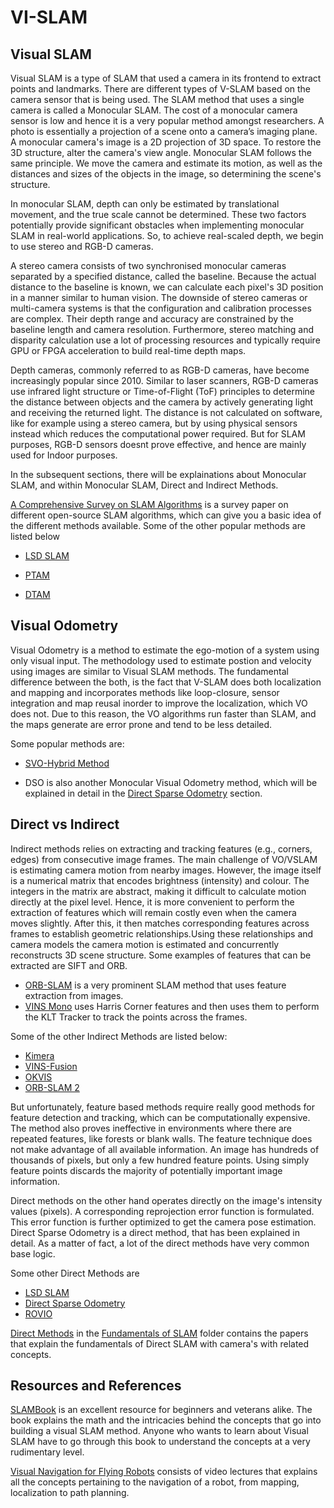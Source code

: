 # VI-SLAM

## Visual SLAM

Visual SLAM is a type of SLAM that used a camera in its frontend to extract points and landmarks. There are different types of V-SLAM based on the camera sensor that is being used. The SLAM method that uses a single camera is called a Monocular SLAM. The cost of a monocular camera sensor is low and hence it is a very popular method amongst researchers. A photo is essentially a projection of a scene onto a camera’s imaging plane. A monocular camera's image is a 2D projection of 3D space. To restore the 3D structure, alter the camera's view angle. Monocular SLAM follows the same principle. We move the camera and estimate its motion, as well as the distances and sizes of the objects in the image, so determining the scene's structure.  

In monocular SLAM, depth can only be estimated by translational movement, and the true scale cannot be determined. These two factors potentially provide significant obstacles when implementing monocular SLAM in real-world applications. So, to achieve real-scaled depth, we begin to use stereo and RGB-D cameras. 

A stereo camera consists of two synchronised monocular cameras separated by a specified distance, called the baseline. Because the actual distance to the baseline is known, we can calculate each pixel's 3D position in a manner similar to human vision.  The downside of stereo cameras or multi-camera systems is that the configuration and calibration processes are complex. Their depth range and accuracy are constrained by the baseline length and camera resolution. Furthermore, stereo matching and disparity calculation use a lot of processing resources and typically require GPU or FPGA acceleration to build real-time depth maps.

Depth cameras, commonly referred to as RGB-D cameras, have become increasingly popular since 2010. Similar to laser scanners, RGB-D cameras use infrared light structure or Time-of-Flight (ToF) principles to determine the distance between objects and the camera by actively generating light and receiving the returned light. The distance is not calculated on software, like for example using a stereo camera, but by using physical sensors instead which reduces the computational power required. But for SLAM purposes, RGB-D sensors doesnt prove effective, and hence are mainly used for Indoor purposes.

In the subsequent sections, there will be explainations about Monocular SLAM, and within Monocular SLAM, Direct and Indirect Methods.

[A Comprehensive Survey on SLAM Algorithms](https://drive.google.com/file/d/1VPuuPsmYZ7gOq7QFYedpsPrW8LOpjGo1/view?usp=drive_link) is a survey paper on different open-source SLAM algorithms, which can give you a basic idea of the different methods available. Some of the other popular methods are listed below

- [LSD SLAM](https://citeseerx.ist.psu.edu/document?repid=rep1&type=pdf&doi=ca69cb679a3599aea3350d2b7872dbd669f43612)

- [PTAM](https://drive.google.com/file/d/17VnUfP5zfqp0z7ZRoCJFGjDlO3Ff2aVl/view?usp=drive_link)

- [DTAM](https://drive.google.com/file/d/1YVvcwr-7V2wzTVnl_ZSToI6Uv5JzGdBI/view?usp=drive_link)

## Visual Odometry

Visual Odometry is a method to estimate the ego-motion of a system using only visual input. The methodology used to estimate postion and velocity using images are similar to Visual SLAM methods. The fundamental difference between the both, is the fact that V-SLAM does both localization and mapping and incorporates methods like loop-closure, sensor integration and map reusal inorder to improve the localization, which VO does not. Due to this reason, the VO algorithms run faster than SLAM, and the maps generate are error prone and tend to be less detailed.

Some popular methods are:

- [SVO-Hybrid Method](https://drive.google.com/file/d/1y1jpeNevBEO6ocO3ebj7E9T7mKq3xYmM/view?usp=drive_link)

- DSO is also another Monocular Visual Odometry method, which will be explained in detail in the [Direct Sparse Odometry](https://dfx-rick.github.io/test-site/DirectSparseOdometry/) section.

## Direct vs Indirect

Indirect methods relies on extracting and tracking features (e.g., corners, edges) from consecutive image frames. The main challenge of VO/VSLAM is estimating camera motion from nearby images. However, the image itself is a numerical matrix that encodes brightness (intensity) and colour. The integers in the matrix are abstract, making it difficult to calculate motion directly at the pixel level. Hence, it is more convenient to perform the extraction of features which will remain costly even when the camera moves slightly. After this, it then matches corresponding features across frames to establish geometric relationships.Using these relationships and camera models the camera motion is estimated and concurrently reconstructs 3D scene structure. Some examples of features that can be extracted are SIFT and ORB. 

- [ORB-SLAM](https://drive.google.com/file/d/1jvuiIrJEwVmROoobQWO3fRpeu0KdtUhg/view?usp=drive_link) is a very prominent SLAM method that uses feature extraction from images.
- [VINS Mono](https://ieeexplore.ieee.org/document/8421746/?arnumber=8421746&source=authoralert) uses Harris Corner features and then uses them to perform the KLT Tracker to track the points across the frames.

Some of the other Indirect Methods are listed below:

- [Kimera](https://arxiv.org/pdf/1910.02490)
- [VINS-Fusion](https://github.com/HKUST-Aerial-Robotics/VINS-Fusion)
- [OKVIS](https://github.com/ethz-asl/okvis)
- [ORB-SLAM 2](https://drive.google.com/file/d/1v_V2ypbmJQwEGxVlfSFjFH7iifloU746/view?usp=drive_link)

But unfortunately, feature based methods require really good methods for feature detection and tracking, which can be computationally expensive. The method also proves ineffective in environments where there are repeated features, like forests or blank walls. The feature technique does not make advantage of all available information. An image has hundreds of thousands of pixels, but only a few hundred feature points. Using simply feature points discards the majority of potentially important image information.


Direct methods on the other hand operates directly on the image's intensity values (pixels). A corresponding reprojection error function is formulated. This error function is further optimized to get the camera pose estimation. Direct Sparse Odometry is a direct method, that has been explained in detail. As a matter of fact, a lot of the direct methods have very common base logic. 

Some other Direct Methods are

- [LSD SLAM](https://citeseerx.ist.psu.edu/document?repid=rep1&type=pdf&doi=ca69cb679a3599aea3350d2b7872dbd669f43612)
- [Direct Sparse Odometry](https://dfx-rick.github.io/test-site/DirectSparseOdometry/)
- [ROVIO](https://github.com/ethz-asl/rovio?tab=readme-ov-file)

[Direct Methods](https://drive.google.com/drive/folders/1hswq3APOHAy0uVBZ28nA7YARm3MZYCEy?usp=drive_link) in the [Fundamentals of SLAM](https://drive.google.com/drive/folders/1EflI2OfYi6TXw80cJJ9HhC6RQERBondZ?usp=drive_link) folder contains the papers that explain the fundamentals of Direct SLAM with camera's with related concepts.

## Resources and References

[SLAMBook](https://drive.google.com/file/d/1r5Lc7DGS1lvqQ407OQD8CCkfvG5BiJJl/view?usp=drive_link) is an excellent resource for beginners and veterans alike. The book explains the math and the intricacies behind the concepts that go into building a visual SLAM method. Anyone who wants to learn about Visual SLAM have to go through this book to understand the concepts at a very rudimentary level.

[Visual Navigation for Flying Robots](https://youtube.com/playlist?list=PLTBdjV_4f-EKeki5ps2WHqJqyQvxls4ha) consists of video lectures that explains all the concepts pertaining to the navigation of a robot, from mapping, localization to path planning.